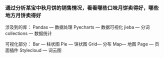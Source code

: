 ### 通过分析某宝中秋月饼的销售情况，看看哪些口味月饼卖得好，哪些地方月饼卖得好

涉及到的库：
Pandas — 数据处理
Pyecharts — 数据可视化
jieba — 分词
collections — 数据统计

可视化部分：
Bar — 柱状图
Pie — 饼状图
Grid— 分布
Map— 地图
Page — 页面插件
Stylecloud — 词云图
